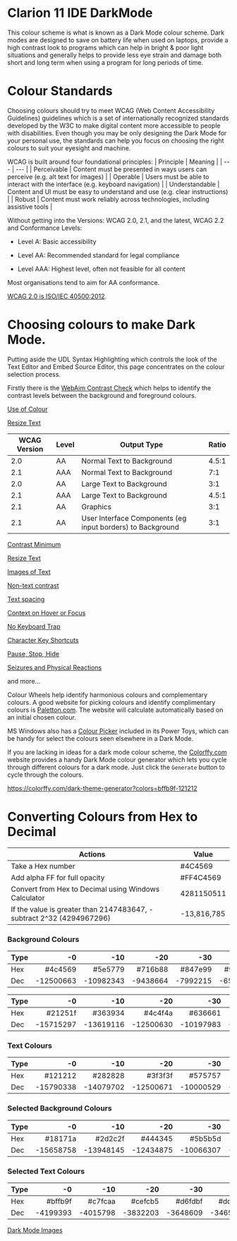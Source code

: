 # Clarion 11 IDE DarkMode

This colour scheme is what is known as a Dark Mode colour scheme. Dark modes are designed to save on battery life when used on laptops, provide a high contrast look to programs which can help in bright & poor light situations and generally helps to provide less eye strain and damage both short and long term when using a program for long periods of time.


# Colour Standards

Choosing colours should try to meet WCAG (Web Content Accessibility Guidelines) guidelines which is a set of internationally recognized standards developed by the W3C to make digital content more accessible to people with disabilities. Even though you may be only designing the Dark Mode for your personal use, the standards can help you focus on choosing the right colours to suit your eyesight and machine.

WCAG is built around four foundational principles:
| Principle | Meaning | 
| --- | --- |
| Perceivable | Content must be presented in ways users can perceive (e.g. alt text for images) | 
| Operable | Users must be able to interact with the interface (e.g. keyboard navigation) | 
| Understandable | Content and UI must be easy to understand and use (e.g. clear instructions) | 
| Robust | Content must work reliably across technologies, including assistive tools | 

Without getting into the Versions: WCAG 2.0, 2.1, and the latest, WCAG 2.2 and Conformance Levels:
- Level A: Basic accessibility

- Level AA: Recommended standard for legal compliance

- Level AAA: Highest level, often not feasible for all content

Most organisations tend to aim for AA conformance. 

[WCAG 2.0 is ISO/IEC 40500:2012](https://www.w3.org/TR/WCAG20/).




# Choosing colours to make Dark Mode.
Putting aside the UDL Syntax Highlighting which controls the look of the Text Editor and Embed Source Editor, this page concentrates on the colour selection process.

Firstly there is the [WebAim Contrast Check](https://webaim.org/resources/contrastchecker/) which helps to identify the contrast levels between the background and foreground colours. 

[Use of Colour](https://www.w3.org/WAI/WCAG22/quickref/?showtechniques=141#use-of-color)

[Resize Text](https://www.w3.org/WAI/WCAG22/Understanding/resize-text.html)



| WCAG Version | Level | Output Type | Ratio 
| --- | --- | --- | --- | 
| 2.0 | AA | Normal Text to Background | 4.5:1 |
| 2.1 | AAA | Normal Text to Background | 7:1 | 
| 2.0 | AA | Large Text to Background | 3:1 |
| 2.1 | AAA | Large Text to Background | 4.5:1 |
| 2.1 | AA | Graphics | 3:1 |
| 2.1 | AA | User Interface Components (eg input borders) to Background | 3:1 |

[Contrast Minimum](https://www.w3.org/TR/wcag2ict-22/#contrast-minimum)

[Resize Text](https://www.w3.org/TR/wcag2ict-22/#resize-text)

[Images of Text](https://www.w3.org/TR/wcag2ict-22/#images-of-text)

[Non-text contrast](https://www.w3.org/TR/wcag2ict-22/#non-text-contrast)

[Text spacing](https://www.w3.org/TR/wcag2ict-22/#text-spacing)

[Context on Hover or Focus](https://www.w3.org/TR/wcag2ict-22/#content-on-hover-or-focus)

[No Keyboard Trap](https://www.w3.org/TR/wcag2ict-22/#no-keyboard-trap)

[Character Key Shortcuts](https://www.w3.org/TR/wcag2ict-22/#character-key-shortcuts)

[Pause, Stop, Hide](https://www.w3.org/TR/wcag2ict-22/#pause-stop-hide)

[Seizures and Physical Reactions](https://www.w3.org/TR/wcag2ict-22/#seizures-and-physical-reactions)

and more...



Colour Wheels help identify harmonious colours and complementary colours. A good website for picking colours and identify complimentary colours is [Paletton.com](https://paletton.com). The website will calculate automatically based on an initial chosen colour.

MS Windows also has a [Colour Picker](https://learn.microsoft.com/en-us/windows/powertoys/color-picker) included in its Power Toys, which can be handy for select the colours seen elsewhere in a Dark Mode.

If you are lacking in ideas for a dark mode colour scheme, the [Colorffy.com](https://colorffy.com/dark-theme-generator) website provides a handy Dark Mode colour generator which lets you cycle through different colours for a dark mode. Just click the ```Generate``` button to cycle through the colours.

https://colorffy.com/dark-theme-generator?colors=bffb9f-121212

# Converting Colours from Hex to Decimal

| Actions | Value |
| --- | --- |
| Take a Hex number | #4C4569 |
| Add alpha FF for full opacity | #FF4C4569 | 
| Convert from Hex to Decimal using Windows Calculator| 4281150511 |
| If the value is greater than 2147483647, - subtract 2^32 (4294967296) | -13,816,785 |


### Background Colours
| Type |        -0 |       -10 |       -20 |       -30 |       -40 |       -50 |
|------|----------:|----------:|----------:|----------:|----------:|----------:|
| Hex  |   #4c4569 |   #5e5779 |   #716b88 |   #847e99 |   #9893a9 |   #aca7ba |
| Dec  | -12500663 | -10982343 |  -9438664 |  -7992215 |  -6577063 |  -5161910 |

| Type |        -0 |       -10 |       -20 |       -30 |       -40 |       -50 |
|------|----------:|----------:|----------:|----------:|----------:|----------:|
| Hex  |   #21251f |   #363934 |   #4c4f4a |   #636661 |   #7b7e79 |   #949693 |
| Dec  | -15715297 | -13619116 | -12500630 | -10197983 |  -8421503 |  -7048805 |

### Text Colours
| Type |        -0 |       -10 |       -20 |       -30 |       -40 |       -50 |
|------|----------:|----------:|----------:|----------:|----------:|----------:|
| Hex  |   #121212 |   #282828 |   #3f3f3f |   #575757 |   #717171 |   #8b8b8b |
| Dec  | -15790338 | -14079702 | -12500671 | -10000529 |  -7385471 |  -6447715 |

### Selected Background Colours
| Type |        -0 |       -10 |       -20 |       -30 |       -40 |       -50 |
|------|----------:|----------:|----------:|----------:|----------:|----------:|
| Hex  |   #18171a |   #2d2c2f |   #444345 |   #5b5b5d |   #747476 |   #8f8e90 |
| Dec  | -15658758 | -13948145 | -12434875 | -10066307 |  -7457898 |  -6710880 |

### Selected Text Colours
| Type |        -0 |       -10 |       -20 |       -30 |       -40 |       -50 |
|------|----------:|----------:|----------:|----------:|----------:|----------:|
| Hex  |   #bffb9f |   #c7fcaa |   #cefcb5 |   #d6fdbf |   #ddfdca |   #e4fed5 |
| Dec  |  -4199393 |  -4015798 |  -3832203 |  -3648609 |  -3465014 |  -3281419 |

[Dark Mode Images](Clarion_11_IDE_IS_Dark_Mode.md)
